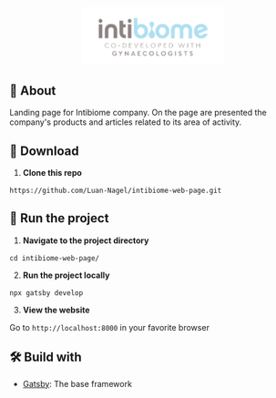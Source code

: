 <p align="center">
  <img alt="Gatsby" src="src/assets/images/intibiome-logo.png" width="250" />
</p>

## :raised_hands: About
  Landing page for Intibiome company. On the page are presented the company's products and articles related to its area of activity.

## :file_folder:	Download

1.  **Clone this repo**

  ```shell
  https://github.com/Luan-Nagel/intibiome-web-page.git
  ```

## :rocket: Run the project

1.  **Navigate to the project directory**

  ```shell
  cd intibiome-web-page/
  ```

2.  **Run the project locally**

  ```shell
  npx gatsby develop
  ```

3.  **View the website**

  Go to `http://localhost:8000` in your favorite browser


## 🛠 Build with

- [Gatsby](https://gatsbyjs.com/): The base framework